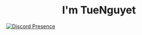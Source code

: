 <h1 align="center">I'm TueNguyet</h1>

[![Discord Presence](https://lanyard-profile-readme.vercel.app/api/565066860182241280?theme=dark&bg=2a2424&animated=true&hideDiscrim=true&borderRadius=30px)](https://discord.com/users/565066860182241280)
